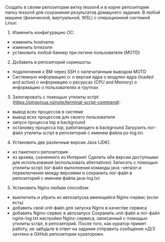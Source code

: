 Создать в своем репозитории ветку lesson4 и в корне репозитория папку lesson4 для сохранения результатов домашнего задания.
В любой машине (физической, виртуальной, WSL) с операционной системой Linux:

1. Изменить конфигурацию ОС:

- изменить hostname
- изменить timezone
- установить любой баннер при логине пользователя (MOTD)

2. Добавить в репозиторий скриншоты:

- подключения к ВМ через SSH с напечатанным выводом MOTD
- Системную информацию о:
  o версии ядра
  o модулях ядра (loaded and active)
  o информацию о ресурсах (CPU and Memory)
  o информацию о пользователях и группах

3. Залогировать с помощью утилиты script (https://pingvinus.ru/note/terminal-script-command):

- вывод всех процессов в системе
- вывод всех процессов для своего пользователя
- запуск процесса top в background
- остановку процесса top, работающего в background Загрузить лог-файл утилиты script в репозиторий c именем файла ps-log.txt.

4. Установить две различные версии Java (JDK):

- из пакетного репозитория
- из архива, скаченного из Интернет
  Сделать обе версии доступными для использования (использовать alternatives) Записать с помощью утилиты script лог-файл выполнения команды java -version и переключения между версиями и сохранить лог-файл в репозиторий с именем файла java-log.txt

5. Установить Nginx любым способом:

- выключить и убрать из автозапуска имеющийся Nginx-сервис (если есть)
- добавить свой unit-файл для запуска Nginx в качестве сервиса
- добавить Nginx-сервис в автозапуск Сохранить unit-файл и лог-файл nginx-log.txt настройки Nginx-сервиса, записанный с помощью утилиты script, в репозиторий.
  После того, как куратор примет работу, не забудьте в ответ на задание отправить сообщение
  «Д/З зачтено в GitHub репозитории куратором».
